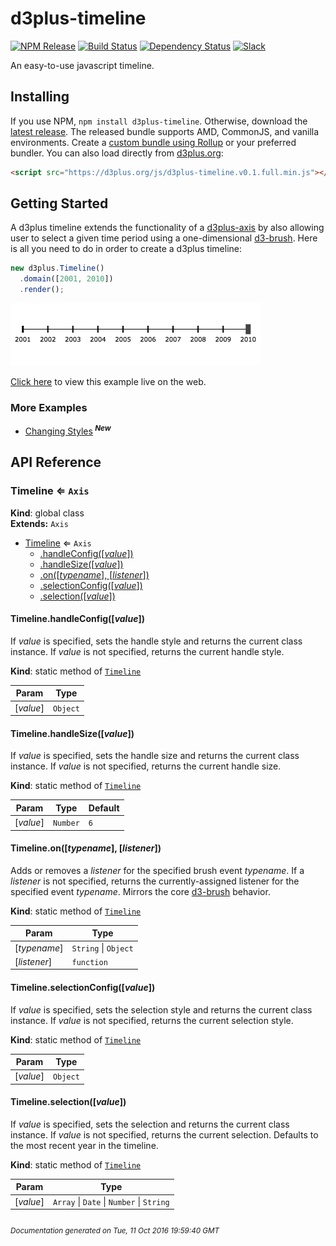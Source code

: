 # d3plus-timeline

[![NPM Release](http://img.shields.io/npm/v/d3plus-timeline.svg?style=flat)](https://www.npmjs.org/package/d3plus-timeline)
[![Build Status](https://travis-ci.org/d3plus/d3plus-timeline.svg?branch=master)](https://travis-ci.org/d3plus/d3plus-timeline)
[![Dependency Status](http://img.shields.io/david/d3plus/d3plus-timeline.svg?style=flat)](https://david-dm.org/d3plus/d3plus-timeline)
[![Slack](https://img.shields.io/badge/Slack-Click%20to%20Join!-green.svg?style=social)](https://goo.gl/forms/ynrKdvusekAwRMPf2)

An easy-to-use javascript timeline.

## Installing

If you use NPM, `npm install d3plus-timeline`. Otherwise, download the [latest release](https://github.com/d3plus/d3plus-timeline/releases/latest). The released bundle supports AMD, CommonJS, and vanilla environments. Create a [custom bundle using Rollup](https://github.com/rollup/rollup) or your preferred bundler. You can also load directly from [d3plus.org](https://d3plus.org):

```html
<script src="https://d3plus.org/js/d3plus-timeline.v0.1.full.min.js"></script>
```

[width]: 400
[height]: 100

## Getting Started

A d3plus timeline extends the functionality of a [d3plus-axis](https://github.com/d3plus/d3plus-axis) by also allowing user to select a given time period using a one-dimensional [d3-brush](https://github.com/d3/d3-brush). Here is all you need to do in order to create a d3plus timeline:

```js
new d3plus.Timeline()
  .domain([2001, 2010])
  .render();
```


[<kbd><img src="/example/getting-started.png" width="400px" /></kbd>](https://d3plus.org/examples/d3plus-timeline/getting-started/)

[Click here](https://d3plus.org/examples/d3plus-timeline/getting-started/) to view this example live on the web.


### More Examples

 * [Changing Styles](http://d3plus.org/examples/d3plus-timeline/change-style/)<sup> ***New***</sup>

## API Reference
<a name="Timeline"></a>

### Timeline ⇐ <code>Axis</code>
**Kind**: global class  
**Extends:** <code>Axis</code>  

* [Timeline](#Timeline) ⇐ <code>Axis</code>
    * [.handleConfig([*value*])](#Timeline.handleConfig)
    * [.handleSize([*value*])](#Timeline.handleSize)
    * [.on([*typename*], [*listener*])](#Timeline.on)
    * [.selectionConfig([*value*])](#Timeline.selectionConfig)
    * [.selection([*value*])](#Timeline.selection)

<a name="Timeline.handleConfig"></a>

#### Timeline.handleConfig([*value*])
If *value* is specified, sets the handle style and returns the current class instance. If *value* is not specified, returns the current handle style.

**Kind**: static method of <code>[Timeline](#Timeline)</code>  

| Param | Type |
| --- | --- |
| [*value*] | <code>Object</code> | 

<a name="Timeline.handleSize"></a>

#### Timeline.handleSize([*value*])
If *value* is specified, sets the handle size and returns the current class instance. If *value* is not specified, returns the current handle size.

**Kind**: static method of <code>[Timeline](#Timeline)</code>  

| Param | Type | Default |
| --- | --- | --- |
| [*value*] | <code>Number</code> | <code>6</code> | 

<a name="Timeline.on"></a>

#### Timeline.on([*typename*], [*listener*])
Adds or removes a *listener* for the specified brush event *typename*. If a *listener* is not specified, returns the currently-assigned listener for the specified event *typename*. Mirrors the core [d3-brush](https://github.com/d3/d3-brush#brush_on) behavior.

**Kind**: static method of <code>[Timeline](#Timeline)</code>  

| Param | Type |
| --- | --- |
| [*typename*] | <code>String</code> &#124; <code>Object</code> | 
| [*listener*] | <code>function</code> | 

<a name="Timeline.selectionConfig"></a>

#### Timeline.selectionConfig([*value*])
If *value* is specified, sets the selection style and returns the current class instance. If *value* is not specified, returns the current selection style.

**Kind**: static method of <code>[Timeline](#Timeline)</code>  

| Param | Type |
| --- | --- |
| [*value*] | <code>Object</code> | 

<a name="Timeline.selection"></a>

#### Timeline.selection([*value*])
If *value* is specified, sets the selection and returns the current class instance. If *value* is not specified, returns the current selection. Defaults to the most recent year in the timeline.

**Kind**: static method of <code>[Timeline](#Timeline)</code>  

| Param | Type |
| --- | --- |
| [*value*] | <code>Array</code> &#124; <code>Date</code> &#124; <code>Number</code> &#124; <code>String</code> | 



###### <sub>Documentation generated on Tue, 11 Oct 2016 19:59:40 GMT</sub>
